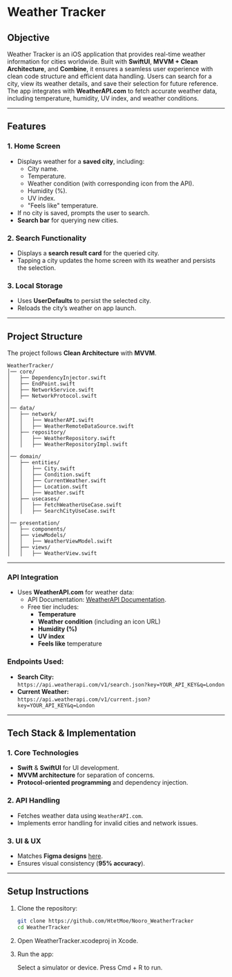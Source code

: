 # **Weather Tracker**

## **Objective**

Weather Tracker is an iOS application that provides real-time weather information for cities worldwide. Built with **SwiftUI**, **MVVM + Clean Architecture**, and **Combine**, it ensures a seamless user experience with clean code structure and efficient data handling. Users can search for a city, view its weather details, and save their selection for future reference. The app integrates with **WeatherAPI.com** to fetch accurate weather data, including temperature, humidity, UV index, and weather conditions.

---

## **Features**

### **1. Home Screen**
- Displays weather for a **saved city**, including:
  - City name.
  - Temperature.
  - Weather condition (with corresponding icon from the API).
  - Humidity (%).
  - UV index.
  - "Feels like" temperature.
- If no city is saved, prompts the user to search.
- **Search bar** for querying new cities.

### **2. Search Functionality**
- Displays a **search result card** for the queried city.
- Tapping a city updates the home screen with its weather and persists the selection.

### **3. Local Storage**
- Uses **UserDefaults** to persist the selected city.
- Reloads the city’s weather on app launch.

---

## **Project Structure**

The project follows **Clean Architecture** with **MVVM**.

```plaintext
WeatherTracker/
│── core/
│   ├── DependencyInjector.swift
│   ├── EndPoint.swift
│   ├── NetworkService.swift
│   ├── NetworkProtocol.swift
│
│── data/
│   ├── network/
│   │   ├── WeatherAPI.swift
│   │   ├── WeatherRemoteDataSource.swift
│   ├── repository/
│   │   ├── WeatherRepository.swift
│   │   ├── WeatherRepositoryImpl.swift
│
│── domain/
│   ├── entities/
│   │   ├── City.swift
│   │   ├── Condition.swift
│   │   ├── CurrentWeather.swift
│   │   ├── Location.swift
│   │   ├── Weather.swift
│   ├── usecases/
│   │   ├── FetchWeatherUseCase.swift
│   │   ├── SearchCityUseCase.swift
│
│── presentation/
│   ├── components/
│   ├── viewModels/
│   │   ├── WeatherViewModel.swift
│   ├── views/
│   │   ├── WeatherView.swift

```

---



### **API Integration**

- Uses **WeatherAPI.com** for weather data:
  - API Documentation: [WeatherAPI Documentation](https://www.weatherapi.com/docs/).
  - Free tier includes:
    - **Temperature**
    - **Weather condition** (including an icon URL)
    - **Humidity (%)**
    - **UV index**
    - **Feels like** temperature

### **Endpoints Used:**
- **Search City:**  
  `https://api.weatherapi.com/v1/search.json?key=YOUR_API_KEY&q=London`
- **Current Weather:**  
  `https://api.weatherapi.com/v1/current.json?key=YOUR_API_KEY&q=London`

---

## **Tech Stack & Implementation**

### **1. Core Technologies**
- **Swift** & **SwiftUI** for UI development.
- **MVVM architecture** for separation of concerns.
- **Protocol-oriented programming** and dependency injection.

### **2. API Handling**
- Fetches weather data using `WeatherAPI.com`.
- Implements error handling for invalid cities and network issues.

### **3. UI & UX**
- Matches **Figma designs** [here](https://www.figma.com/design/0zySCKWbyeRO805ifaz1lr/Weather-App-Test-Task?node-id=0-1).
- Ensures visual consistency (**95% accuracy**).

---

## **Setup Instructions**

1. Clone the repository:
   ```bash
   git clone https://github.com/HtetMoe/Nooro_WeatherTracker
   cd WeatherTracker

2. Open WeatherTracker.xcodeproj in Xcode.

3. Run the app:

    Select a simulator or device.
    Press Cmd + R to run.
